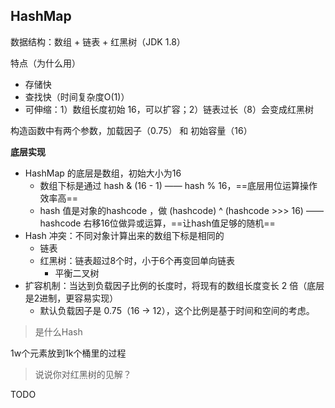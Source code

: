 



## HashMap

数据结构：数组 + 链表 + 红黑树（JDK 1.8）



特点（为什么用）

* 存储快
* 查找快（时间复杂度O(1)）
* 可伸缩：1）数组长度初始 16，可以扩容；2）链表过长（8）会变成红黑树



构造函数中有两个参数，加载因子（0.75） 和 初始容量（16）



**底层实现**

* HashMap 的底层是数组，初始大小为16
    * 数组下标是通过 hash & (16 - 1)    ——   hash % 16，==底层用位运算操作效率高==
    * hash 值是对象的hashcode ，做 (hashcode) ^ (hashcode >>> 16) —— hashcode 右移16位做异或运算，==让hash值足够的随机==
* Hash 冲突：不同对象计算出来的数组下标是相同的
    * 链表
    * 红黑树：链表超过8个时，小于6个再变回单向链表
        * 平衡二叉树
* 扩容机制：当达到负载因子比例的长度时，将现有的数组长度变长 2 倍（底层是2进制，更容易实现）
    * 默认负载因子是 0.75（16 -> 12），这个比例是基于时间和空间的考虑。





> 是什么Hash

1w个元素放到1k个桶里的过程  



> 说说你对红黑树的见解？

TODO



























